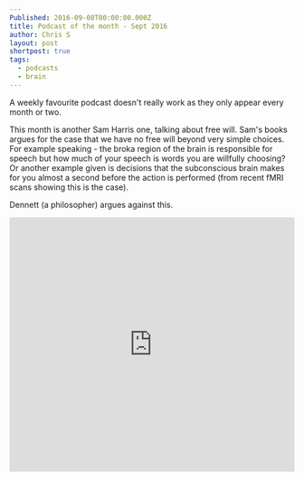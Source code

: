 ```yaml
---
Published: 2016-09-08T00:00:00.000Z
title: Podcast of the month - Sept 2016
author: Chris S
layout: post
shortpost: true
tags:
  - podcasts
  - brain
---
```



A weekly favourite podcast doesn't really work as they only appear every month or two.

This month is another Sam Harris one, talking about free will. Sam's books argues for the case that we have no free will beyond very simple choices. For example speaking - the broka region of the brain is responsible for speech but how much of your speech is words you are willfully choosing? Or another example given is decisions that the subconscious brain makes for you almost a second before the action is performed (from recent fMRI scans showing this is the case).

Dennett (a philosopher) argues against this.

<iframe width="100%" height="450" scrolling="no" frameborder="no" src="https://w.soundcloud.com/player/?url=https%3A//api.soundcloud.com/tracks/272067349&amp;auto_play=false&amp;hide_related=false&amp;show_comments=true&amp;show_user=true&amp;show_reposts=false&amp;visual=true"></iframe>
